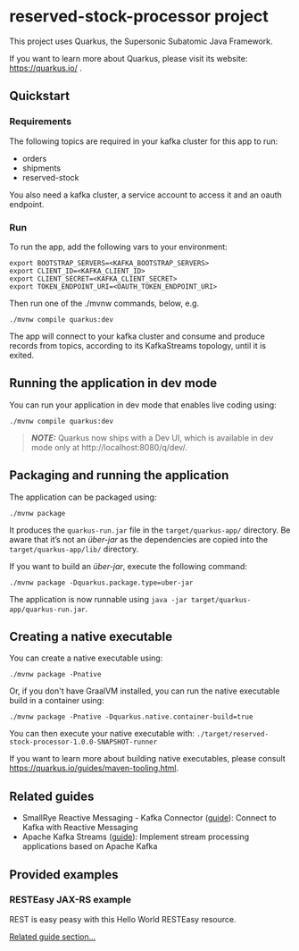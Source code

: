 # reserved-stock-processor project

This project uses Quarkus, the Supersonic Subatomic Java Framework.

If you want to learn more about Quarkus, please visit its website: https://quarkus.io/ .

## Quickstart

### Requirements

The following topics are required in your kafka cluster for this app to run:
* orders
* shipments
* reserved-stock

You also need a kafka cluster, a service account to access it and an oauth endpoint.

### Run

To run the app, add the following vars to your environment:

```shell script
export BOOTSTRAP_SERVERS=<KAFKA_BOOTSTRAP_SERVERS>
export CLIENT_ID=<KAFKA_CLIENT_ID>
export CLIENT_SECRET=<KAFKA_CLIENT_SECRET>
export TOKEN_ENDPOINT_URI=<OAUTH_TOKEN_ENDPOINT_URI>
```

Then run one of the ./mvnw commands, below, e.g.
```shell script
./mvnw compile quarkus:dev
```

The app will connect to your kafka cluster and consume and produce records from topics, according to its KafkaStreams topology, until it is exited.

## Running the application in dev mode

You can run your application in dev mode that enables live coding using:
```shell script
./mvnw compile quarkus:dev
```

> **_NOTE:_**  Quarkus now ships with a Dev UI, which is available in dev mode only at http://localhost:8080/q/dev/.

## Packaging and running the application

The application can be packaged using:
```shell script
./mvnw package
```
It produces the `quarkus-run.jar` file in the `target/quarkus-app/` directory.
Be aware that it’s not an _über-jar_ as the dependencies are copied into the `target/quarkus-app/lib/` directory.

If you want to build an _über-jar_, execute the following command:
```shell script
./mvnw package -Dquarkus.package.type=uber-jar
```

The application is now runnable using `java -jar target/quarkus-app/quarkus-run.jar`.

## Creating a native executable

You can create a native executable using: 
```shell script
./mvnw package -Pnative
```

Or, if you don't have GraalVM installed, you can run the native executable build in a container using: 
```shell script
./mvnw package -Pnative -Dquarkus.native.container-build=true
```

You can then execute your native executable with: `./target/reserved-stock-processor-1.0.0-SNAPSHOT-runner`

If you want to learn more about building native executables, please consult https://quarkus.io/guides/maven-tooling.html.

## Related guides

- SmallRye Reactive Messaging - Kafka Connector ([guide](https://quarkus.io/guides/kafka)): Connect to Kafka with Reactive Messaging
- Apache Kafka Streams ([guide](https://quarkus.io/guides/kafka-streams)): Implement stream processing applications based on Apache Kafka

## Provided examples

### RESTEasy JAX-RS example

REST is easy peasy with this Hello World RESTEasy resource.

[Related guide section...](https://quarkus.io/guides/getting-started#the-jax-rs-resources)
